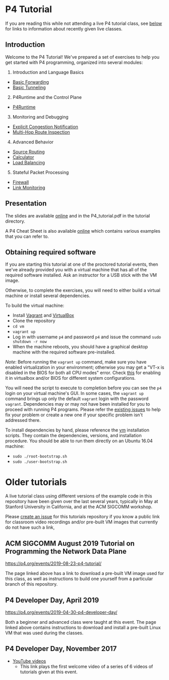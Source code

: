 # P4 Tutorial

If you are reading this while not attending a live P4 tutorial class,
see [below](#older-tutorials) for links to information about recently
given live classes.


## Introduction

Welcome to the P4 Tutorial! We've prepared a set of exercises to help
you get started with P4 programming, organized into several modules:

1. Introduction and Language Basics
* [Basic Forwarding](./exercises/basic)
* [Basic Tunneling](./exercises/basic_tunnel)

2. P4Runtime and the Control Plane
* [P4Runtime](./exercises/p4runtime)

3. Monitoring and Debugging
* [Explicit Congestion Notification](./exercises/ecn)
* [Multi-Hop Route Inspection](./exercises/mri)

4. Advanced Behavior
* [Source Routing](./exercises/source_routing)
* [Calculator](./exercises/calc)
* [Load Balancing](./exercises/load_balance)

5. Stateful Packet Processing
* [Firewall](./exercises/firewall)
* [Link Monitoring](./exercises/link_monitor)

## Presentation 

The slides are available [online](http://bit.ly/p4d2-2018-spring) and
in the P4_tutorial.pdf in the tutorial directory.

A P4 Cheat Sheet is also available [online](https://drive.google.com/file/d/1Z8woKyElFAOP6bMd8tRa_Q4SA1cd_Uva/view?usp=sharing)
which contains various examples that you can refer to.
        
## Obtaining required software

If you are starting this tutorial at one of the proctored tutorial events,
then we've already provided you with a virtual machine that has all of
the required software installed. Ask an instructor for a USB stick with
the VM image.

Otherwise, to complete the exercises, you will need to either build a
virtual machine or install several dependencies.

To build the virtual machine:
- Install [Vagrant](https://vagrantup.com) and [VirtualBox](https://virtualbox.org)
- Clone the repository
- `cd vm`
- `vagrant up`
- Log in with username `p4` and password `p4` and issue the command `sudo shutdown -r now`
- When the machine reboots, you should have a graphical desktop machine with the required
software pre-installed.

*Note*: Before running the `vagrant up` command, make sure you have enabled virtualization in your environment; otherwise you may get a "VT-x is disabled in the BIOS for both all CPU modes" error. Check [this](https://stackoverflow.com/questions/33304393/vt-x-is-disabled-in-the-bios-for-both-all-cpu-modes-verr-vmx-msr-all-vmx-disabl) for enabling it in virtualbox and/or BIOS for different system configurations.

You will need the script to execute to completion before you can see the `p4` login on your virtual machine's GUI. In some cases, the `vagrant up` command brings up only the default `vagrant` login with the password `vagrant`. Dependencies may or may not have been installed for you to proceed with running P4 programs. Please refer the [existing issues](https://github.com/p4lang/tutorials/issues) to help fix your problem or create a new one if your specific problem isn't addressed there.

To install dependencies by hand, please reference the [vm](./vm) installation scripts.
They contain the dependencies, versions, and installation procedure.
You should be able to run them directly on an Ubuntu 16.04 machine:
- `sudo ./root-bootstrap.sh`
- `sudo ./user-bootstrap.sh`


# Older tutorials

A live tutorial class using different versions of the example code in
this repository have been given over the last several years, typically
in May at Stanford University in California, and at the ACM SIGCOMM
workshop.

Please [create an issue](https://github.com/p4lang/tutorials/issues)
for this tutorials repository if you know a public link for classroom
video recordings and/or pre-built VM images that currently do not have
such a link,


## ACM SIGCOMM August 2019 Tutorial on Programming the Network Data Plane

https://p4.org/events/2019-08-23-p4-tutorial/

The page linked above has a link to download a pre-built VM image used
for this class, as well as instructions to build one yourself from a
particular branch of this repository.


## P4 Developer Day, April 2019

https://p4.org/events/2019-04-30-p4-developer-day/

Both a beginner and advanced class were taught at this event.  The
page linked above contains instructions to download and install a
pre-built Linux VM that was used during the classes.


## P4 Developer Day, November 2017

* [YouTube
  videos](https://www.youtube.com/watch?v=3DJeqS_dl_o&list=PLf7HGRMAlJBzGC58GcYpimyIs7D0nuSoo)
  - This link plays the first welcome video of a series of 6 videos of
  tutorials given at this event.
